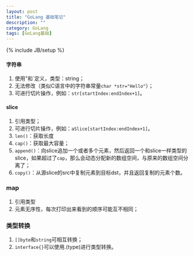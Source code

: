 ```yaml
---
layout: post
title: "GoLang 基础笔记"
description: ""
category: GoLang
tags: [GoLang基础]
---
```

{% include JB/setup %}

#### 字符串

1. 使用"和\`定义，类型：string；
2. 无法修改（类似C语言中的字符串常量`char *str="Hello"`）；
3. 可进行切片操作，例如：`str[startIndex:endIndex+1]`。

<!--more-->

#### slice

1. 引用类型；
2. 可进行切片操作，例如：`aSlice[startIndex:endIndex+1]`。
3. `len()`：获取长度
4. `cap()`：获取最大容量；
5. `append()`：向slice追加一个或者多个元素，然后返回一个和slice一样类型的slice，如果超过了`cap`，那么会动态分配新的数组空间，与原来的数组空间分离了；
6. `copy()`：从源slice的src中复制元素到目标dst，并且返回复制的元素个数。

### map

1. 引用类型
2. 元素无序性，每次打印出来看到的顺序可能互不相同；

### 类型转换

1. `[]byte`和`string`可相互转换；
2. `interface{}`可以使用.(type)进行类型转换。